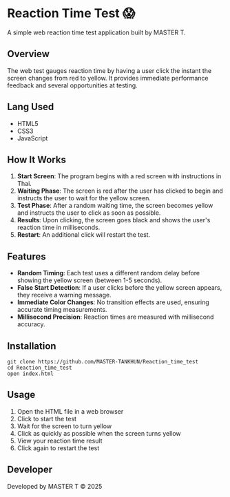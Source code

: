 # Reaction Time Test 😱

A simple web reaction time test application built by MASTER T.

## Overview

The web test gauges reaction time by having a user click the instant the screen changes from red to yellow. It provides immediate performance feedback and several opportunities at testing.

## Lang Used

- HTML5
- CSS3
- JavaScript

## How It Works

1. **Start Screen**: The program begins with a red screen with instructions in Thai.
2. **Waiting Phase**: The screen is red after the user has clicked to begin and instructs the user to wait for the yellow screen.
3. **Test Phase**: After a random waiting time, the screen becomes yellow and instructs the user to click as soon as possible.
4. **Results**: Upon clicking, the screen goes black and shows the user's reaction time in milliseconds.
5. **Restart**: An additional click will restart the test.

## Features

- **Random Timing**: Each test uses a different random delay before showing the yellow screen (between 1-5 seconds).
- **False Start Detection**: If a user clicks before the yellow screen appears, they receive a warning message.
- **Immediate Color Changes**: No transition effects are used, ensuring accurate timing measurements.
- **Millisecond Precision**: Reaction times are measured with millisecond accuracy.

## Installation

```
git clone https://github.com/MASTER-TANKHUN/Reaction_time_test
cd Reaction_time_test
open index.html
```

## Usage

1. Open the HTML file in a web browser
2. Click to start the test
3. Wait for the screen to turn yellow
4. Click as quickly as possible when the screen turns yellow
5. View your reaction time result
6. Click again to restart the test

## Developer

Developed by MASTER T © 2025